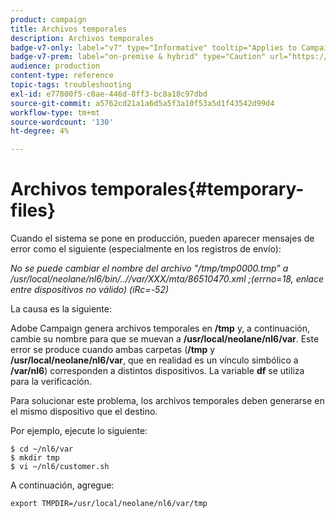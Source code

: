```yaml
---
product: campaign
title: Archivos temporales
description: Archivos temporales
badge-v7-only: label="v7" type="Informative" tooltip="Applies to Campaign Classic v7 only"
badge-v7-prem: label="on-premise & hybrid" type="Caution" url="https://experienceleague.adobe.com/docs/campaign-classic/using/installing-campaign-classic/architecture-and-hosting-models/hosting-models-lp/hosting-models.html?lang=en" tooltip="Applies to on-premise and hybrid deployments only"
audience: production
content-type: reference
topic-tags: troubleshooting
exl-id: e77800f5-c0ae-446d-8ff3-bc8a18c97dbd
source-git-commit: a5762cd21a1a6d5a5f3a10f53a5d1f43542d99d4
workflow-type: tm+mt
source-wordcount: '130'
ht-degree: 4%

---
```


# Archivos temporales{#temporary-files}



Cuando el sistema se pone en producción, pueden aparecer mensajes de error como el siguiente (especialmente en los registros de envío):

*No se puede cambiar el nombre del archivo &quot;/tmp/tmp0000.tmp&quot; a /usr/local/neolane/nl6/bin/..//var/XXX/mta/86510470.xml ;(errno=18, enlace entre dispositivos no válido) (iRc=-52)*

La causa es la siguiente:

Adobe Campaign genera archivos temporales en **/tmp** y, a continuación, cambie su nombre para que se muevan a **/usr/local/neolane/nl6/var**. Este error se produce cuando ambas carpetas (**/tmp** y **/usr/local/neolane/nl6/var**, que en realidad es un vínculo simbólico a **/var/nl6**) corresponden a distintos dispositivos. La variable **df** se utiliza para la verificación.

Para solucionar este problema, los archivos temporales deben generarse en el mismo dispositivo que el destino.

Por ejemplo, ejecute lo siguiente:

```
$ cd ~/nl6/var
$ mkdir tmp
$ vi ~/nl6/customer.sh
```

A continuación, agregue:

```
export TMPDIR=/usr/local/neolane/nl6/var/tmp 
```
